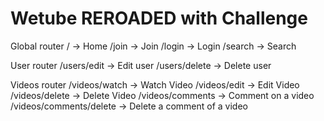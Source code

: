 # Wetube REROADED with Challenge

Global router
/ -> Home
/join -> Join
/login -> Login
/search -> Search

User router
/users/edit -> Edit user
/users/delete -> Delete user

Videos router
/videos/watch -> Watch Video
/videos/edit -> Edit Video
/videos/delete -> Delete Video
/videos/comments -> Comment on a video
/videos/comments/delete -> Delete a comment of a video